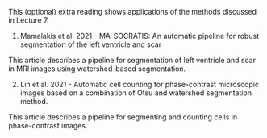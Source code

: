 This (optional) extra reading shows applications of the methods discussed in Lecture 7.

1. Mamalakis et al. 2021 - MA-SOCRATIS: An automatic pipeline for robust segmentation of the left ventricle and scar

This article describes a pipeline for segmentation of left ventricle and scar in MRI images using watershed-based segmentation.

2. Lin et al. 2021 - Automatic cell counting for phase-contrast microscopic images based on a combination of Otsu and watershed segmentation method.

This article describes a pipeline for segmenting and counting cells in phase-contrast images.
